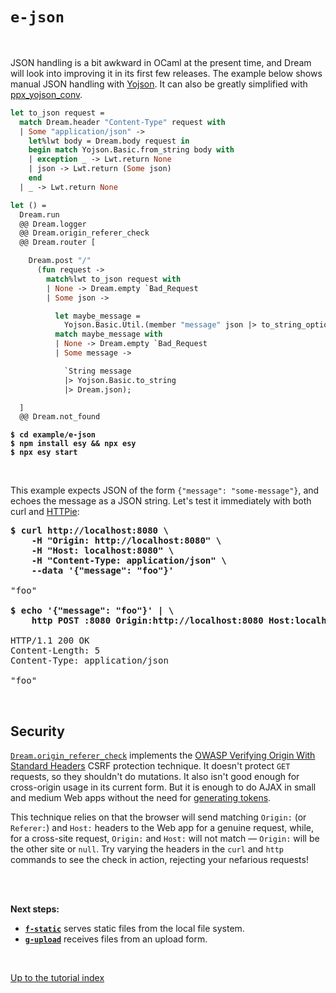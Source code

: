 # `e-json`

<br>

<!-- TODO Add ppx_deriving example. -->

JSON handling is a bit awkward in OCaml at the present time, and Dream will look
into improving it in its first few releases. The example below shows manual
JSON handling with [Yojson](https://github.com/ocaml-community/yojson#readme).
It can also be greatly simplified with
[ppx_yojson_conv](https://github.com/janestreet/ppx_yojson_conv#readme).

```ocaml
let to_json request =
  match Dream.header "Content-Type" request with
  | Some "application/json" ->
    let%lwt body = Dream.body request in
    begin match Yojson.Basic.from_string body with
    | exception _ -> Lwt.return None
    | json -> Lwt.return (Some json)
    end
  | _ -> Lwt.return None

let () =
  Dream.run
  @@ Dream.logger
  @@ Dream.origin_referer_check
  @@ Dream.router [

    Dream.post "/"
      (fun request ->
        match%lwt to_json request with
        | None -> Dream.empty `Bad_Request
        | Some json ->

          let maybe_message =
            Yojson.Basic.Util.(member "message" json |> to_string_option) in
          match maybe_message with
          | None -> Dream.empty `Bad_Request
          | Some message ->

            `String message
            |> Yojson.Basic.to_string
            |> Dream.json);

  ]
  @@ Dream.not_found
```

<pre><code><b>$ cd example/e-json</b>
<b>$ npm install esy && npx esy</b>
<b>$ npx esy start</b></code></pre>

<br>

This example expects JSON of the form `{"message": "some-message"}`, and echoes
the message as a JSON string. Let's test it immediately with both curl and
[HTTPie](https://httpie.io/):

<pre><b>$ curl http://localhost:8080 \
    -H "Origin: http://localhost:8080" \
    -H "Host: localhost:8080" \
    -H "Content-Type: application/json" \
    --data '{"message": "foo"}'</b>

"foo"

<b>$ echo '{"message": "foo"}' | \
    http POST :8080 Origin:http://localhost:8080 Host:localhost:8080</b>

HTTP/1.1 200 OK
Content-Length: 5
Content-Type: application/json

"foo"
</pre>

<br>

## Security

[`Dream.origin_referer_check`](https://aantron.github.io/dream/#val-origin_referer_check)
implements the
[OWASP Verifying Origin With Standard Headers](https://cheatsheetseries.owasp.org/cheatsheets/Cross-Site_Request_Forgery_Prevention_Cheat_Sheet.html#verifying-origin-with-standard-headers)
CSRF protection technique. It doesn't protect `GET` requests, so they shouldn't
do mutations. It also isn't good enough for cross-origin usage in its current
form. But it is enough to do AJAX in small and medium Web apps without the need
for [generating tokens](https://aantron.github.io/dream/#csrf-tokens).

This technique relies on that the browser will send matching `Origin:` (or
`Referer:`) and `Host:` headers to the Web app for a genuine request, while,
for a cross-site request, `Origin:` and `Host:` will not match &mdash;
`Origin:` will be the other site or `null`. Try varying the headers in the
`curl` and `http` commands to see the check in action, rejecting your nefarious
requests!

<br>
<br>

**Next steps:**

- [**`f-static`**](../f-static#files) serves static files from the local
  file system.
- [**`g-upload`**](../g-upload#files) receives files from an upload form.

<br>

[Up to the tutorial index](../#readme)

